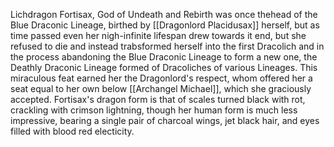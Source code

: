 Lichdragon Fortisax, God of Undeath and Rebirth was once thehead of the Blue Draconic Lineage, birthed by [[Dragonlord Placidusax]] herself, but as time passed even her nigh-infinite lifespan drew towards it end, but she refused to die and instead trabsformed herself into the first Dracolich and in the process abandoning the Blue Draconic Lineage to form a new one, the Deathly Draconic Lineage formed of Dracoliches of various Lineages. This miraculous feat earned her the Dragonlord's respect, whom offered her a seat equal to her own below [[Archangel Michael]], which she graciously accepted. Fortisax's dragon form is that of scales turned black with rot, crackling with crimson lightning, though her human form is much less impressive, bearing a single pair of charcoal wings, jet black hair, and eyes filled with blood red electicity.



